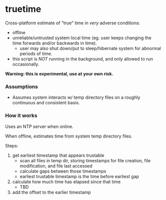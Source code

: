 # truetime
Cross-platform estimate of "true" time in _very_ adverse conditions:
- offline
- unreliable/untrusted system local time (eg. user keeps changing the time forwards and/or backwards in time).
  - user may also shut down/put to sleep/hibernate system for abnormal periods of time.
- this script is _NOT_ running in the background, and only allowed to run occasionally.

**Warning: this is experimental, use at your own risk.**


### Assumptions
- Assumes system interacts w/ temp directory files on a roughly continuous and consistent basis.

### How it works

Uses an NTP server when online.

When offline, estimates time from system temp directory files.



Steps:
1. get earliest timestamp that appears trustable
    - scan all files in temp dir, storing timestamps for file creation, file modification, and file last accessed
    - calculate gaps between those timestamps
    - earliest trustable timestamp is the time before earliest gap
2. calculate how much time has elapsed since that time
    - TBD
3. add the offset to the earlier timestamp
